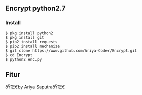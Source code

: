 ## Encrypt python2.7


### Install
```
$ pkg install python2
$ pkg install git
$ pip2 install requests
$ pip2 install mechanize
$ git clone https://www.github.com/Ariya-Coder/Encrypt.git
$ cd Encrypt
$ python2 enc.py
```

## Fitur
<a href="https://ibb.co/Gxr8WxL" border="0"></a>

ðŸŒ€by Ariya SaputraðŸŒ€

